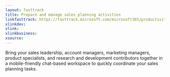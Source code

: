 ```yaml
---
layout: fasttrack
title: Prepare and manage sales planning activities
linkfasttrack: https://fasttrack.microsoft.com/microsoft365/productivitylibrary/Prepare-and-manage-sales-planning-activities 
xlinkdev: 
xlink: 
xlinkbusiness: 
xsource: 
---
```

Bring your sales leadership, account managers, marketing managers, product specialists, and research and development contributors together in a mobile-friendly chat-based workspace to quickly coordinate your sales planning tasks.